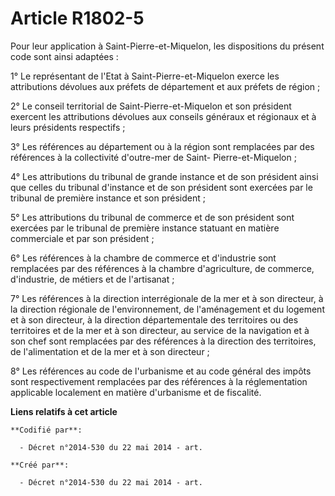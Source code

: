 # Article R1802-5

Pour leur application à Saint-Pierre-et-Miquelon, les dispositions du présent code sont ainsi adaptées :

1° Le représentant de l'Etat à Saint-Pierre-et-Miquelon exerce les attributions dévolues aux préfets de département et aux
préfets de région ;

2° Le conseil territorial de Saint-Pierre-et-Miquelon et son président exercent les attributions dévolues aux conseils
généraux et régionaux et à leurs présidents respectifs ;

3° Les références au département ou à la région sont remplacées par des références à la collectivité d'outre-mer de Saint-
Pierre-et-Miquelon ;

4° Les attributions du tribunal de grande instance et de son président ainsi que celles du tribunal d'instance et de son
président sont exercées par le tribunal de première instance et son président ;

5° Les attributions du tribunal de commerce et de son président sont exercées par le tribunal de première instance statuant
en matière commerciale et par son président ;

6° Les références à la chambre de commerce et d'industrie sont remplacées par des références à la chambre d'agriculture, de
commerce, d'industrie, de métiers et de l'artisanat ;

7° Les références à la direction interrégionale de la mer et à son directeur, à la direction régionale de l'environnement, de
l'aménagement et du logement et à son directeur, à la direction départementale des territoires ou des territoires et de la
mer et à son directeur, au service de la navigation et à son chef sont remplacées par des références à la direction des
territoires, de l'alimentation et de la mer et à son directeur ;

8° Les références au code de l'urbanisme et au code général des impôts sont respectivement remplacées par des références à la
réglementation applicable localement en matière d'urbanisme et de fiscalité.

**Liens relatifs à cet article**

	**Codifié par**:

	  - Décret n°2014-530 du 22 mai 2014 - art.

	**Créé par**:

	  - Décret n°2014-530 du 22 mai 2014 - art.
